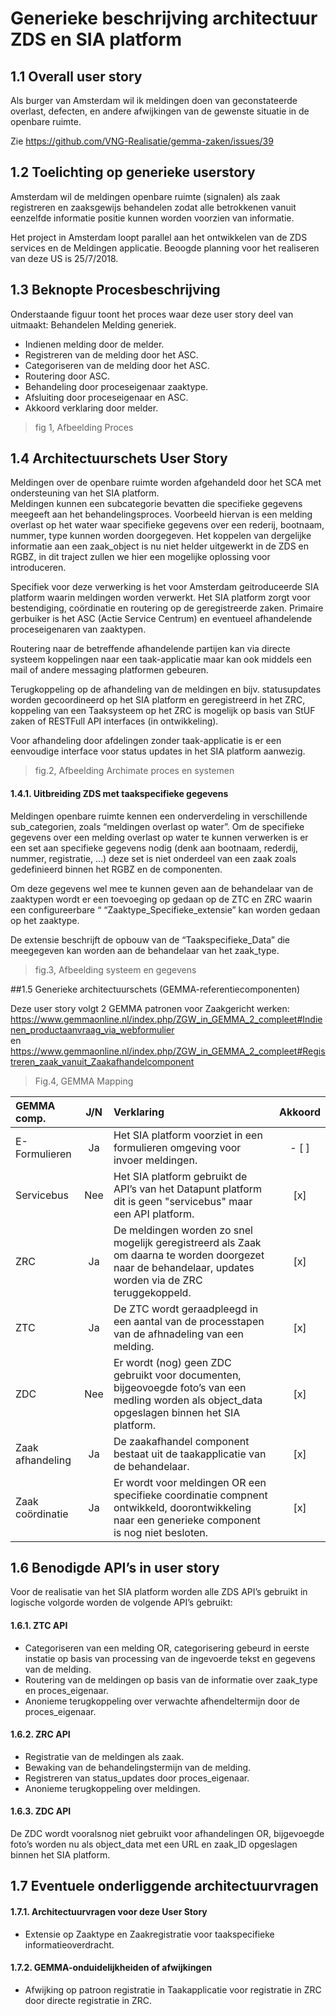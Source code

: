 # Generieke beschrijving architectuur ZDS en SIA platform

## 1.1	Overall user story

Als burger van Amsterdam wil ik meldingen doen van geconstateerde overlast, defecten, en andere afwijkingen van de gewenste situatie in de openbare ruimte.

Zie <https://github.com/VNG-Realisatie/gemma-zaken/issues/39>

## 1.2	Toelichting op generieke userstory 

Amsterdam wil de meldingen openbare ruimte (signalen) als zaak registreren en zaaksgewijs behandelen zodat alle betrokkenen vanuit eenzelfde informatie positie kunnen worden voorzien van informatie. 

Het project in Amsterdam loopt parallel aan het ontwikkelen van de ZDS services en de Meldingen applicatie. Beoogde planning voor het realiseren van deze US is 25/7/2018.

## 1.3	Beknopte Procesbeschrijving

Onderstaande figuur toont het proces waar deze user story deel van uitmaakt: Behandelen Melding generiek.
 
* Indienen melding door de melder.
* Registreren van de melding door het ASC.
* Categoriseren van de melding door het ASC.
* Routering door ASC.
* Behandeling door proceseigenaar zaaktype.
* Afsluiting door proceseigenaar en ASC.
* Akkoord verklaring door melder.

>fig 1, Afbeelding Proces

## 1.4	Architectuurschets User Story

Meldingen over de openbare ruimte worden afgehandeld door het SCA met ondersteuning van het SIA platform.  
Meldingen kunnen een subcategorie bevatten die specifieke gegevens meegeeft aan het behandelingsproces. Voorbeeld hiervan is een melding overlast op het water waar specifieke gegevens over een rederij, bootnaam, nummer, type kunnen worden doorgegeven.
Het koppelen van dergelijke informatie aan een zaak_object is nu niet helder uitgewerkt in de ZDS en RGBZ, in dit traject zullen we hier een mogelijke oplossing voor introduceren.

Specifiek voor deze verwerking is het voor Amsterdam geitroduceerde SIA platform waarin meldingen worden verwerkt. Het SIA platform zorgt voor bestendiging, coördinatie en routering op de geregistreerde zaken. Primaire gerbuiker is het ASC (Actie Service Centrum) en eventueel afhandelende proceseigenaren van zaaktypen. 

Routering naar de betreffende afhandelende partijen kan via directe systeem koppelingen naar een taak-applicatie maar kan ook middels een mail of andere messaging platformen gebeuren.

Terugkoppeling op de afhandeling van de meldingen en bijv. statusupdates worden gecoordineerd op het SIA platform en geregistreerd in het ZRC, koppeling van een Taaksysteem op het ZRC is mogelijk op basis van StUF zaken of RESTFull API interfaces (in ontwikkeling).

Voor afhandeling door afdelingen zonder taak-applicatie is er een eenvoudige interface voor status updates in het SIA platform aanwezig.

>fig.2, Afbeelding Archimate proces en systemen

#### 1.4.1.	 Uitbreiding ZDS met taakspecifieke gegevens

Meldingen openbare ruimte kennen een onderverdeling in verschillende sub_categorien, zoals “meldingen overlast op water”.
Om de specifieke gegevens over een melding overlast op water te kunnen verwerken is er een set aan specifieke gegevens nodig (denk aan bootnaam, rederdij, nummer, registratie, …) deze set is niet onderdeel van een zaak zoals gedefinieerd binnen het RGBZ en de componenten.

Om deze gegevens wel mee te kunnen geven aan de behandelaar van de zaaktypen wordt er een toevoeging op gedaan op de ZTC en ZRC waarin een configureerbare  “ “Zaaktype_Specifieke_extensie” kan worden gedaan op het zaaktype.

De extensie beschrijft de opbouw van de “Taakspecifieke_Data” die meegegeven kan worden aan de behandelaar van het zaak_type.

>fig.3, Afbeelding systeem en gegevens

##1.5	Generieke architectuurschets (GEMMA-referentiecomponenten)

Deze user story volgt 2 GEMMA patronen voor Zaakgericht werken:
<https://www.gemmaonline.nl/index.php/ZGW_in_GEMMA_2_compleet#Indienen_productaanvraag_via_webformulier>  
en  
<https://www.gemmaonline.nl/index.php/ZGW_in_GEMMA_2_compleet#Registreren_zaak_vanuit_Zaakafhandelcomponent>
 
>Fig.4, GEMMA Mapping

|GEMMA comp.      |  J/N  | Verklaring                                        |  Akkoord  |
|:----------------|:-----:|:-------------------------------------------------|:---------:|
|E-Formulieren   |Ja|Het SIA platform voorziet in een formulieren omgeving voor invoer meldingen. | - [ ] |
|Servicebus    |Nee|Het SIA platform gebruikt de API’s van het Datapunt platform dit is geen "servicebus" maar een API platform.|[x]|
|ZRC	        |Ja|De meldingen worden zo snel mogelijk geregistreerd als Zaak om daarna te worden doorgezet naar de behandelaar, updates worden via de ZRC teruggekoppeld.     |[x]|
|ZTC          |Ja|De ZTC wordt geraadpleegd in een aantal van de processtapen van de afhnadeling van een melding. |[x]|
|ZDC| Nee|Er wordt (nog) geen ZDC gebruikt voor documenten, bijgeovoegde foto’s van een medling worden als object_data opgeslagen binnen het SIA platform.|[x]|
|Zaak afhandeling|Ja|De zaakafhandel component bestaat uit de taakapplicatie van de behandelaar.|[x]|
|Zaak coördinatie|Ja|Er wordt voor meldingen OR een specifieke coordinatie compnent ontwikkeld, doorontwikkeling naar een generieke component is nog niet besloten.|[x]|

## 1.6	Benodigde API’s in user story
Voor de realisatie van het SIA platform worden alle ZDS API’s gebruikt in logische volgorde worden de volgende API’s gebruikt:  
#### 1.6.1.	ZTC API
* Categoriseren van een melding OR, categorisering gebeurd in eerste instatie op basis van processing van de ingevoerde tekst en gegevens van de melding.  
* Routering van de meldingen op basis van de informatie over zaak_type en proces_eigenaar.  
* Anonieme terugkoppeling over verwachte afhendeltermijn door de proces_eigenaar.  

#### 1.6.2.	ZRC API
* Registratie van de meldingen als zaak.  
* Bewaking van de behandelingstermijn van de melding.  
* Registreren van status_updates door proces_eigenaar.  
* Anonieme terugkoppeling over meldingen.  

#### 1.6.3.	ZDC API
De ZDC wordt vooralsnog niet gebruikt voor afhandelingen OR, bijgevoegde foto’s worden nu als object_data met een URL en zaak_ID opgeslagen binnen het SIA platform.   

## 1.7	Eventuele onderliggende architectuurvragen

#### 1.7.1.	Architectuurvragen voor deze User Story
* Extensie op Zaaktype en Zaakregistratie voor taakspecifieke informatieoverdracht.  

#### 1.7.2.	GEMMA-onduidelijkheiden of afwijkingen
* Afwijking op patroon registratie in Taakapplicatie voor registratie in ZRC door directe registratie in ZRC.
